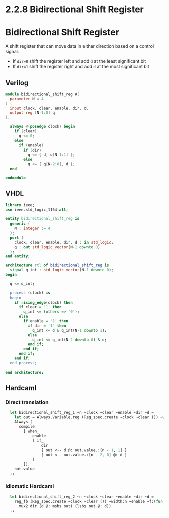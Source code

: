 # 2.2.8 Bidirectional Shift Register

# Bidirectional Shift Register

A shift register that can move data in either direction based on a control signal.

- If `dir=0` shift the register left and add `d` at the least significant bit
- If `dir=1` shift the register right and add `d` at the most significant bit

## Verilog

<!-- $MDX file=./hdl/bidirectional_shift_reg.v -->
```verilog
module bidirectional_shift_reg #(
  parameter N = 4
) (
  input clock, clear, enable, dir, d,
  output reg [N-1:0] q
);

  always @(posedge clock) begin
    if (clear)
      q <= 0;
    else
      if (enable) 
        if (dir)
          q <= { d, q[N-1:1] };
        else
          q <= { q[N-2:0], d };
  end 

endmodule
```

## VHDL

<!-- $MDX file=./hdl/bidirectional_shift_reg.vhd -->
```vhdl
library ieee;
use ieee.std_logic_1164.all;

entity bidirectional_shift_reg is
  generic (
    N : integer := 4
  );
  port (
    clock, clear, enable, dir, d : in std_logic;
    q : out std_logic_vector(N-1 downto 0)
  );
end entity;

architecture rtl of bidirectional_shift_reg is
  signal q_int : std_logic_vector(N-1 downto 0);
begin

  q <= q_int;

  process (clock) is 
  begin
    if rising_edge(clock) then
      if clear = '1' then
        q_int <= (others => '0');
      else
        if enable = '1' then
          if dir = '1' then
            q_int <= d & q_int(N-1 downto 1);
          else
            q_int <= q_int(N-2 downto 0) & d;
          end if;
        end if;
      end if;
    end if;
  end process;

end architecture;
```

## Hardcaml

### Direct translation

<!-- $MDX file=./lib/sequential_examples.ml,part=bidirectional_shift_reg_1 -->
```ocaml
  let bidirectional_shift_reg_1 ~n ~clock ~clear ~enable ~dir ~d =
    let out = Always.Variable.reg (Reg_spec.create ~clock ~clear ()) ~width:n in
    Always.(
      compile
        [ when_
            enable
            [ if_
                dir
                [ out <-- d @: out.value.:[n - 1, 1] ]
                [ out <-- out.value.:[n - 2, 0] @: d ]
            ]
        ]);
    out.value
  ;;
```

### Idiomatic Hardcaml

<!-- $MDX file=./lib/sequential_examples.ml,part=bidirectional_shift_reg_2 -->
```ocaml
  let bidirectional_shift_reg_2 ~n ~clock ~clear ~enable ~dir ~d =
    reg_fb (Reg_spec.create ~clock ~clear ()) ~width:n ~enable ~f:(fun out ->
      mux2 dir (d @: msbs out) (lsbs out @: d))
  ;;
```
